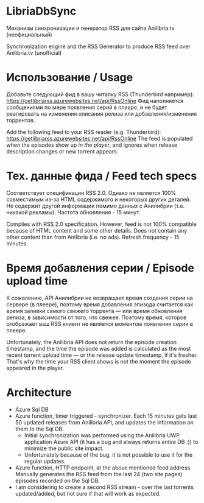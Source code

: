 # LibriaDbSync
Механизм синхронизации и генератор RSS для сайта Anilibria.tv (неофициальный)

Synchronization engine and the RSS Generator to produce RSS feed over Anilibria.tv (unofficial)

# Использование / Usage
Добавьте следующий фид в вашу читалку RSS (Thunderbird например): https://getlibriarss.azurewebsites.net/api/RssOnline
Фид наполняется сообщениями по мере появления серий *в плеере*, и не будет реагировать на изменения описания релиза или добавления/изменения торрентов.

Add the following feed to your RSS reader (e.g. Thunderbird): https://getlibriarss.azurewebsites.net/api/RssOnline
The feed is populated when the episodes show up *in the player*, and ignores when release description changes or new torrent appears.

# Тех. данные фида / Feed tech specs
Соответствует спецификации RSS 2.0. Однако не является 100% совместимым из-за HTML содержимого и некоторых других деталей. Не содержит другой информации помимо данных с Анилибрии (т.е. никакой рекламы). Частота обновления - 15 минут.

Complies with RSS 2.0 specification. However, feed is not 100% compatible because of HTML content and some other details. Does not contain any other content than from Anilibria (i.e. no ads). Refresh frequency - 15 minutes.

# Время добавления серии / Episode upload time
К сожалению, API Анилибрии не возвращает время создания серии на сервере (в плеере), поэтому время добавления эпизода считается как время заливки самого свежего торрента — или время обновления релиза, в зависимости от того, что свежее. Поэтому время, которое отображает ваш RSS клиент не является моментом появления серии в плеере.

Unfortunately, the Anilibria API does not return the episode creation timestamp, and the time the episode was added is calculated as the most recent torrent upload time — or the release update timestamp, if it's fresher. That's why the time your RSS client shows is not the moment the episode appeared in the player.

# Architecture
 - Azure Sql DB
 - Azure function, timer triggered - synchronizer. Each 15 minutes gets last 50 updated releases from Anilibria API, and updates the information on them to the Sql DB.
     - Initial synchronization was performed using the Anilibria UWP application Azure API (it has a bug and always returns *entire* DB :)) to minimize the public site impact.
     - Unfortunately because of the bug, it is not possible to use it for the regular updates.
 - Azure function, HTTP endpoint, at the above mentioned feed address. Manually generates the RSS feed from the last 24 (two site pages) episodes recorded on the Sql DB.
 - I am considering to create a second RSS stream - over the last torrents updated/added, but not sure if that will work as expected.
